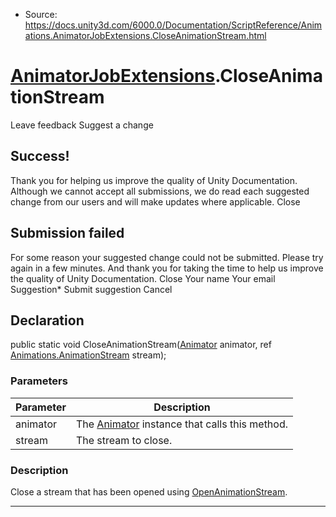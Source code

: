 * Source: https://docs.unity3d.com/6000.0/Documentation/ScriptReference/Animations.AnimatorJobExtensions.CloseAnimationStream.html

#  [AnimatorJobExtensions](https://docs.unity3d.com/6000.0/Documentation/ScriptReference/Animations.AnimatorJobExtensions.html).CloseAnimationStream
Leave feedback
Suggest a change
## Success!
Thank you for helping us improve the quality of Unity Documentation. Although we cannot accept all submissions, we do read each suggested change from our users and will make updates where applicable.
Close
## Submission failed
For some reason your suggested change could not be submitted. Please <a>try again</a> in a few minutes. And thank you for taking the time to help us improve the quality of Unity Documentation.
Close
Your name Your email Suggestion* Submit suggestion
Cancel
## Declaration
public static void CloseAnimationStream([Animator](https://docs.unity3d.com/6000.0/Documentation/ScriptReference/Animator.html) animator, ref [Animations.AnimationStream](https://docs.unity3d.com/6000.0/Documentation/ScriptReference/Animations.AnimationStream.html) stream); 
### Parameters
Parameter | Description  
---|---  
animator | The [Animator](https://docs.unity3d.com/6000.0/Documentation/ScriptReference/Animator.html) instance that calls this method.  
stream | The stream to close.  
### Description
Close a stream that has been opened using [OpenAnimationStream](https://docs.unity3d.com/6000.0/Documentation/ScriptReference/Animations.AnimatorJobExtensions.OpenAnimationStream.html).
* * *
